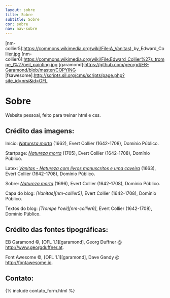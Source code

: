 ```yaml
---
layout: sobre
title: Sobre
subtitle: Sobre
cor: sobre
nav: nav-sobre
---
```


[nm-collier]:https://commons.wikimedia.org/wiki/File:EDWAERT_COLLIER_VANITAS_STILL_LIFE.jpg
[nm-collier2]:https://commons.wikimedia.org/wiki/File:Collier,_Evert_-_Vanitas_Still-Life_-_1705.jpg
[nm-collier3]:https://commons.wikimedia.org/wiki/File:Edwaert_Collier_-_Vanitas_-_Still_Life_with_Books_and_Manuscripts_and_a_Skull_-_Google_Art_Project.jpg
[nm-collier4]:https://commons.wikimedia.org/wiki/File:Colyer,_Edwaert_-_Still_Life_-_Google_Art_Project.jpg
[nm-collier5]:https://commons.wikimedia.org/wiki/File:A_Vanitas)_by_Edward_Collier.jpg
[nm-collier6]:https://commons.wikimedia.org/wiki/File:Edward_Collier%27s_trompe_l%27oeil_painting.jpg
[garamond]:https://github.com/georgd/EB-Garamond/blob/master/COPYING
[fsawesome]:http://scripts.sil.org/cms/scripts/page.php?site_id=nrsi&id=OFL

# Sobre

Website pessoal, feito para treinar html e css.

## Crédito das imagens:

Início: *[Natureza morta][nm-collier]* (1662), Evert Collier (1642-1708), Domínio Público.

Startpage: *[Natureza morta][nm-collier2]* (1705), Evert Collier (1642-1708), Domínio Público.

Latex: *[Vanitas - Natureza com livros manuscritos e uma caveira][nm-collier3]* (1663), Evert Collier (1642-1708), Domínio Público.

Sobre: *[Natureza morta][nm-collier4]* (1696), Evert Collier (1642-1708), Domínio Público.


Capa do blog: *[Vanitas][nm-collier5]*, Evert Collier (1642-1708), Domínio Público.

Textos do blog: *[Trompe l'oeil][nm-collier6]*, Evert Collier (1642-1708), Domínio Público.

## Crédito das fontes tipográficas:

EB Garamond &copy;, [OFL 1.1][garamond], Georg Duffner @ http://www.georgduffner.at.

Font Awesome &copy;, [OFL 1.1][garamond], Dave Gandy @ http://fontawesome.io.

## Contato:

{% include contato_form.html %}
